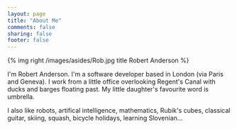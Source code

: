 ```yaml
---
layout: page
title: "About Me"
comments: false
sharing: false
footer: false
---
```

{% img right /images/asides/Rob.jpg title Robert Anderson %}

I'm Robert Anderson.  I'm a software developer based in London (via Paris and Geneva).  I work from a little office overlooking Regent's Canal with ducks and barges floating past.  My little daughter's favourite word is umbrella.
  
I also like robots, artifical intelligence, mathematics, Rubik's cubes, classical guitar, skiing, squash, bicycle holidays, learning Slovenian...